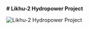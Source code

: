 **# Likhu-2 Hydropower Project**

![Likhu-2 Hydropower Project](https://www.google.com/url?sa=i&url=https%3A%2F%2Fwww.culturalsurvival.org%2Fnews%2Fhydropower-projects-likhu-river-fail-obtain-consent-indigenous-communities-nepal&psig=AOvVaw3rcJBP-FzlO5wchOUPQOc9&ust=1666825475673000&source=images&cd=vfe&ved=0CA0QjRxqFwoTCPiDsPy-_PoCFQAAAAAdAAAAABAL)



